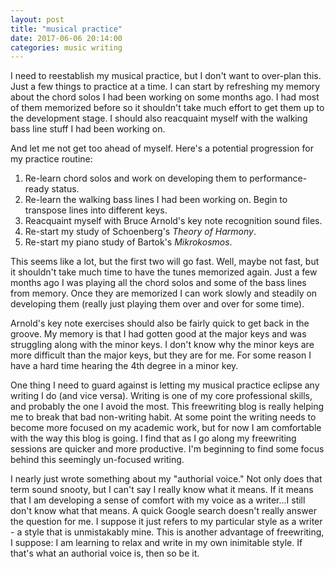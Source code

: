 ```yaml
---
layout: post
title: "musical practice"
date: 2017-06-06 20:14:00
categories: music writing
---
```


I need to reestablish my musical practice, but I don't want to over-plan this. Just a few things to practice at a time. I can start by refreshing my memory about the chord solos I had been working on some months ago. I had most of them memorized before so it shouldn't take much effort to get them up to the development stage. I should also reacquaint myself with the walking bass line stuff I had been working on.

And let me not get too ahead of myself. Here's a potential progression for my practice routine:

1. Re-learn chord solos and work on developing them to performance-ready status.
2. Re-learn the walking bass lines I had been working on. Begin to transpose lines into different keys.
3. Reacquaint myself with Bruce Arnold's key note recognition sound files.
4. Re-start my study of Schoenberg's *Theory of Harmony*.
5. Re-start my piano study of Bartok's *Mikrokosmos*.

This seems like a lot, but the first two will go fast. Well, maybe not fast, but it shouldn't take much time to have the tunes memorized again. Just a few months ago I was playing all the chord solos and some of the bass lines from memory. Once they are memorized I can work slowly and steadily on developing them (really just playing them over and over for some time).

Arnold's key note exercises should also be fairly quick to get back in the groove. My memory is that I had gotten good at the major keys and was struggling along with the minor keys. I don't know why the minor keys are more difficult than the major keys, but they are for me. For some reason I have a hard time hearing the 4th degree in a minor key.

One thing I need to guard against is letting my musical practice eclipse any writing I do (and vice versa). Writing is one of my core professional skills, and probably the one I avoid the most. This freewriting blog is really helping me to break that bad non-writing habit. At some point the writing needs to become more focused on my academic work, but for now I am comfortable with the way this blog is going. I find that as I go along my freewriting sessions are quicker and more productive. I'm beginning to find some focus behind this seemingly un-focused writing.

I nearly just wrote something about my "authorial voice." Not only does that term sound snooty, but I can't say I really know what it means. If it means that I am developing a sense of comfort with my voice as a writer...I still don't know what that means. A quick Google search doesn't really answer the question for me. I suppose it just refers to my particular style as a writer - a style that is unmistakably mine. This is another advantage of freewriting, I suppose: I am learning to relax and write in my own inimitable style. If that's what an authorial voice is, then so be it.
